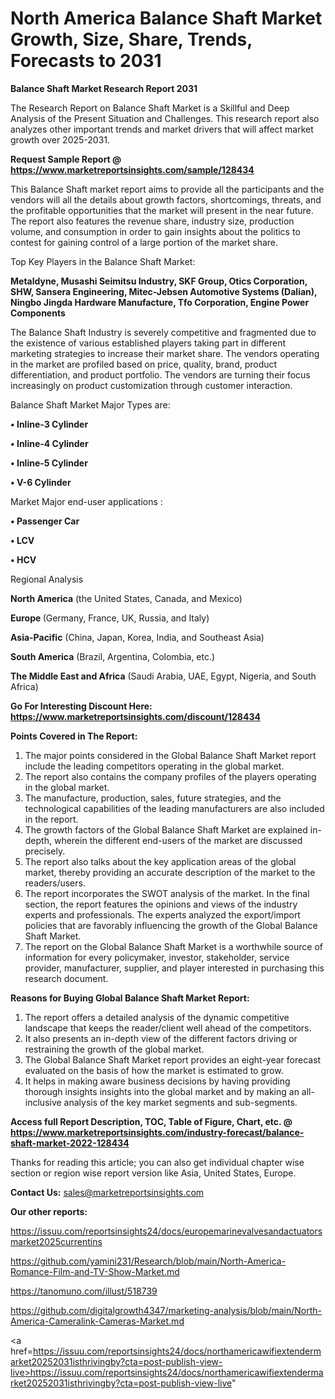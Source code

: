 # North America Balance Shaft Market Growth, Size, Share, Trends, Forecasts to 2031

<strong>Balance Shaft Market Research Report 2031</strong>

The Research Report on Balance Shaft Market is a Skillful and Deep Analysis of the Present Situation and Challenges. This research report also analyzes other important trends and market drivers that will affect market growth over 2025-2031.

<strong>Request Sample Report @ <a href=https://www.marketreportsinsights.com/sample/128434>https://www.marketreportsinsights.com/sample/128434</a></strong>

This Balance Shaft market report aims to provide all the participants and the vendors will all the details about growth factors, shortcomings, threats, and the profitable opportunities that the market will present in the near future. The report also features the revenue share, industry size, production volume, and consumption in order to gain insights about the politics to contest for gaining control of a large portion of the market share.

Top Key Players in the Balance Shaft Market:

<strong>Metaldyne, Musashi Seimitsu Industry, SKF Group, Otics Corporation, SHW, Sansera Engineering, Mitec-Jebsen Automotive Systems (Dalian), Ningbo Jingda Hardware Manufacture, Tfo Corporation, Engine Power Components</strong>

The Balance Shaft Industry is severely competitive and fragmented due to the existence of various established players taking part in different marketing strategies to increase their market share. The vendors operating in the market are profiled based on price, quality, brand, product differentiation, and product portfolio. The vendors are turning their focus increasingly on product customization through customer interaction.

Balance Shaft Market Major Types are:

<strong>• Inline-3 Cylinder

• Inline-4 Cylinder

• Inline-5 Cylinder

• V-6 Cylinder</strong>

Market Major end-user applications :

<strong>• Passenger Car

• LCV

• HCV</strong>

Regional Analysis

</u><strong><b>North America</b></strong> (the United States, Canada, and Mexico)

<strong><b>Europe </b></strong>(Germany, France, UK, Russia, and Italy)

<strong><b>Asia-Pacific</b></strong> (China, Japan, Korea, India, and Southeast Asia)

<strong><b>South America</b></strong> (Brazil, Argentina, Colombia, etc.)

<strong><b>The Middle East and Africa</b></strong> (Saudi Arabia, UAE, Egypt, Nigeria, and South Africa)

<strong>Go For Interesting Discount Here: <a href=https://www.marketreportsinsights.com/discount/128434>https://www.marketreportsinsights.com/discount/128434</a></strong>

<strong>Points Covered in The Report:</strong>
<ol>
  <li>The major points considered in the Global Balance Shaft Market report include the leading competitors operating in the global market.</li>
  <li>The report also contains the company profiles of the players operating in the global market.</li>
  <li>The manufacture, production, sales, future strategies, and the technological capabilities of the leading manufacturers are also included in the report.</li>
  <li>The growth factors of the Global Balance Shaft Market are explained in-depth, wherein the different end-users of the market are discussed precisely.</li>
  <li>The report also talks about the key application areas of the global market, thereby providing an accurate description of the market to the readers/users.</li>
  <li>The report incorporates the SWOT analysis of the market. In the final section, the report features the opinions and views of the industry experts and professionals. The experts analyzed the export/import policies that are favorably influencing the growth of the Global Balance Shaft Market.</li>
  <li>The report on the Global Balance Shaft Market is a worthwhile source of information for every policymaker, investor, stakeholder, service provider, manufacturer, supplier, and player interested in purchasing this research document.</li>
</ol>
<strong>Reasons for Buying Global Balance Shaft Market Report:</strong>

<ol>
  <li>The report offers a detailed analysis of the dynamic competitive landscape that keeps the reader/client well ahead of the competitors.</li>
  <li>It also presents an in-depth view of the different factors driving or restraining the growth of the global market.</li>
  <li>The Global Balance Shaft Market report provides an eight-year forecast evaluated on the basis of how the market is estimated to grow.</li>
  <li>It helps in making aware business decisions by having providing thorough insights insights into the global market and by making an all-inclusive analysis of the key market segments and sub-segments.</li>
</ol>
<strong>Access full Report Description, TOC, Table of Figure, Chart, etc. @ <a href=https://www.marketreportsinsights.com/industry-forecast/balance-shaft-market-2022-128434>https://www.marketreportsinsights.com/industry-forecast/balance-shaft-market-2022-128434</a></strong>


Thanks for reading this article; you can also get individual chapter wise section or region wise report version like Asia, United States, Europe.

<strong>Contact Us:</strong>
sales@marketreportsinsights.com

<strong>Our other reports:</strong>

<a href=https://issuu.com/reportsinsights24/docs/europemarinevalvesandactuatorsmarket2025currentins>https://issuu.com/reportsinsights24/docs/europemarinevalvesandactuatorsmarket2025currentins</a>

<a href=https://github.com/yamini231/Research/blob/main/North-America-Romance-Film-and-TV-Show-Market.md>https://github.com/yamini231/Research/blob/main/North-America-Romance-Film-and-TV-Show-Market.md</a>

<a href=https://tanomuno.com/illust/518739>https://tanomuno.com/illust/518739</a>

<a href=https://github.com/digitalgrowth4347/marketing-analysis/blob/main/North-America-Cameralink-Cameras-Market.md>https://github.com/digitalgrowth4347/marketing-analysis/blob/main/North-America-Cameralink-Cameras-Market.md</a>

<a href=https://issuu.com/reportsinsights24/docs/northamericawifiextendermarket20252031isthrivingby?cta=post-publish-view-live>https://issuu.com/reportsinsights24/docs/northamericawifiextendermarket20252031isthrivingby?cta=post-publish-view-live</a>"
